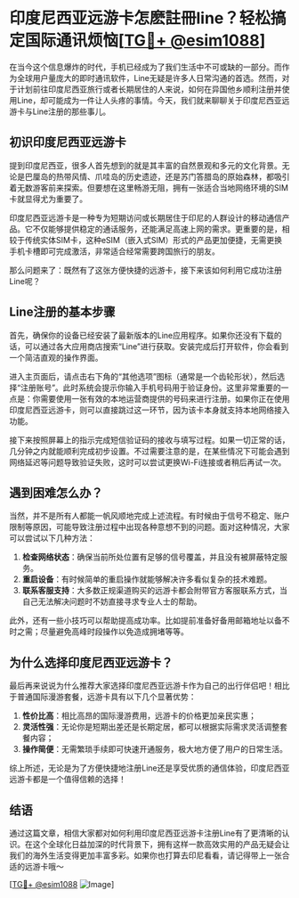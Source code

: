 # 印度尼西亚远游卡怎麽註冊line？轻松搞定国际通讯烦恼[[TG💪+ @esim1088](https://t.me/s/esim1088)]

在当今这个信息爆炸的时代，手机已经成为了我们生活中不可或缺的一部分。而作为全球用户量庞大的即时通讯软件，Line无疑是许多人日常沟通的首选。然而，对于计划前往印度尼西亚旅行或者长期居住的人来说，如何在异国他乡顺利注册并使用Line，却可能成为一件让人头疼的事情。今天，我们就来聊聊关于印度尼西亚远游卡与Line注册的那些事儿。

## 初识印度尼西亚远游卡

提到印度尼西亚，很多人首先想到的就是其丰富的自然景观和多元的文化背景。无论是巴厘岛的热带风情、爪哇岛的历史遗迹，还是苏门答腊岛的原始森林，都吸引着无数游客前来探索。但要想在这里畅游无阻，拥有一张适合当地网络环境的SIM卡就显得尤为重要了。

印度尼西亚远游卡是一种专为短期访问或长期居住于印尼的人群设计的移动通信产品。它不仅能够提供稳定的通话服务，还能满足高速上网的需求。更重要的是，相较于传统实体SIM卡，这种eSIM（嵌入式SIM）形式的产品更加便捷，无需更换手机卡槽即可完成激活，非常适合经常需要跨国旅行的朋友。

那么问题来了：既然有了这张方便快捷的远游卡，接下来该如何利用它成功注册Line呢？

## Line注册的基本步骤

首先，确保你的设备已经安装了最新版本的Line应用程序。如果你还没有下载的话，可以通过各大应用商店搜索“Line”进行获取。安装完成后打开软件，你会看到一个简洁直观的操作界面。

进入主页面后，请点击右下角的“其他选项”图标（通常是一个齿轮形状），然后选择“注册账号”。此时系统会提示你输入手机号码用于验证身份。这里非常重要的一点是：你需要使用一张有效的本地运营商提供的号码来进行注册。如果你正在使用印度尼西亚远游卡，则可以直接跳过这一环节，因为该卡本身就支持本地网络接入功能。

接下来按照屏幕上的指示完成短信验证码的接收与填写过程。如果一切正常的话，几分钟之内就能顺利完成初步设置。不过需要注意的是，在某些情况下可能会遇到网络延迟等问题导致验证失败，这时可以尝试更换Wi-Fi连接或者稍后再试一次。

## 遇到困难怎么办？

当然，并不是所有人都能一帆风顺地完成上述流程。有时候由于信号不稳定、账户限制等原因，可能导致注册过程中出现各种意想不到的问题。面对这种情况，大家可以尝试以下几种方法：

1. **检查网络状态**：确保当前所处位置有足够的信号覆盖，并且没有被屏蔽特定服务。
2. **重启设备**：有时候简单的重启操作就能够解决许多看似复杂的技术难题。
3. **联系客服支持**：大多数正规渠道购买的远游卡都会附带官方客服联系方式，当自己无法解决问题时不妨直接寻求专业人士的帮助。

此外，还有一些小技巧可以帮助提高成功率。比如提前准备好备用邮箱地址以备不时之需；尽量避免高峰时段操作以免造成拥堵等等。

## 为什么选择印度尼西亚远游卡？

最后再来说说为什么推荐大家选择印度尼西亚远游卡作为自己的出行伴侣吧！相比于普通国际漫游套餐，远游卡具有以下几个显著优势：

1. **性价比高**：相比高昂的国际漫游费用，远游卡的价格更加亲民实惠；
2. **灵活性强**：无论你是短期出差还是长期定居，都可以根据实际需求灵活调整套餐内容；
3. **操作简便**：无需繁琐手续即可快速开通服务，极大地方便了用户的日常生活。

综上所述，无论是为了方便快捷地注册Line还是享受优质的通信体验，印度尼西亚远游卡都是一个值得信赖的选择！

## 结语

通过这篇文章，相信大家都对如何利用印度尼西亚远游卡注册Line有了更清晰的认识。在这个全球化日益加深的时代背景下，拥有这样一款高效实用的产品无疑会让我们的海外生活变得更加丰富多彩。如果你也打算去印尼看看，请记得带上一张合适的远游卡哦～

[[TG💪+ @esim1088](https://t.me/s/esim1088) ![Image](https://i.postimg.cc/4NQfJmqS/Snipaste-2025-05-13-00-14-12.png)]